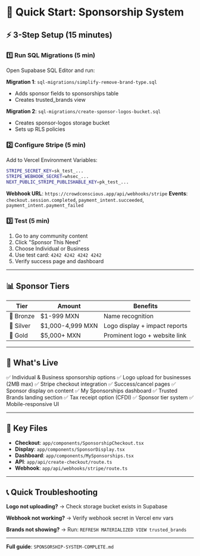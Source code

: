 # 🚀 Quick Start: Sponsorship System

## ⚡ 3-Step Setup (15 minutes)

### 1️⃣ Run SQL Migrations (5 min)

Open Supabase SQL Editor and run:

**Migration 1**: `sql-migrations/simplify-remove-brand-type.sql`

- Adds sponsor fields to sponsorships table
- Creates trusted_brands view

**Migration 2**: `sql-migrations/create-sponsor-logos-bucket.sql`

- Creates sponsor-logos storage bucket
- Sets up RLS policies

### 2️⃣ Configure Stripe (5 min)

Add to Vercel Environment Variables:

```bash
STRIPE_SECRET_KEY=sk_test_...
STRIPE_WEBHOOK_SECRET=whsec_...
NEXT_PUBLIC_STRIPE_PUBLISHABLE_KEY=pk_test_...
```

**Webhook URL**: `https://crowdconscious.app/api/webhooks/stripe`
**Events**: `checkout.session.completed`, `payment_intent.succeeded`, `payment_intent.payment_failed`

### 3️⃣ Test (5 min)

1. Go to any community content
2. Click "Sponsor This Need"
3. Choose Individual or Business
4. Use test card: `4242 4242 4242 4242`
5. Verify success page and dashboard

---

## 📊 Sponsor Tiers

| Tier      | Amount           | Benefits                      |
| --------- | ---------------- | ----------------------------- |
| 🥉 Bronze | $1-999 MXN       | Name recognition              |
| 🥈 Silver | $1,000-4,999 MXN | Logo display + impact reports |
| 🥇 Gold   | $5,000+ MXN      | Prominent logo + website link |

---

## 🎯 What's Live

✅ Individual & Business sponsorship options
✅ Logo upload for businesses (2MB max)
✅ Stripe checkout integration
✅ Success/cancel pages
✅ Sponsor display on content
✅ My Sponsorships dashboard
✅ Trusted Brands landing section
✅ Tax receipt option (CFDI)
✅ Sponsor tier system
✅ Mobile-responsive UI

---

## 🔗 Key Files

- **Checkout**: `app/components/SponsorshipCheckout.tsx`
- **Display**: `app/components/SponsorDisplay.tsx`
- **Dashboard**: `app/components/MySponsorships.tsx`
- **API**: `app/api/create-checkout/route.ts`
- **Webhook**: `app/api/webhooks/stripe/route.ts`

---

## 📞 Quick Troubleshooting

**Logo not uploading?**
→ Check storage bucket exists in Supabase

**Webhook not working?**
→ Verify webhook secret in Vercel env vars

**Brands not showing?**
→ Run: `REFRESH MATERIALIZED VIEW trusted_brands`

---

**Full guide**: `SPONSORSHIP-SYSTEM-COMPLETE.md`
